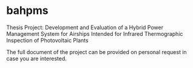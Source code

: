 # bahpms

Thesis Project:  Development and Evaluation of a Hybrid Power Management System for Airships Intended for Infrared Thermographic Inspection of Photovoltaic Plants


The full document of the project can be provided on personal request in case you are interested.


